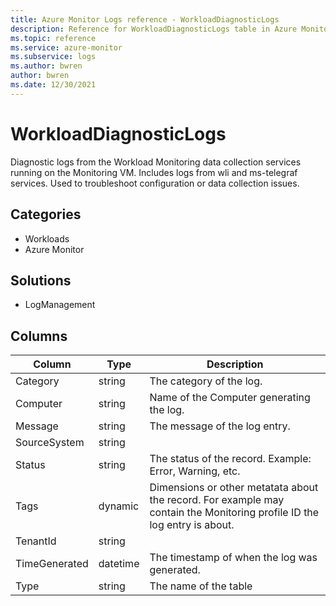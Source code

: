 ```yaml
---
title: Azure Monitor Logs reference - WorkloadDiagnosticLogs
description: Reference for WorkloadDiagnosticLogs table in Azure Monitor Logs.
ms.topic: reference
ms.service: azure-monitor
ms.subservice: logs
ms.author: bwren
author: bwren
ms.date: 12/30/2021
---
```


# WorkloadDiagnosticLogs

 Diagnostic logs from the Workload Monitoring data collection services running on the Monitoring VM. Includes logs from wli and ms-telegraf services. Used to troubleshoot configuration or data collection issues.

## Categories

- Workloads
- Azure Monitor
## Solutions

- LogManagement




## Columns

| Column | Type | Description |
| --- | --- | --- |
| Category | string | The category of the log. |
| Computer | string | Name of the Computer generating the log. |
| Message | string | The message of the log entry. |
| SourceSystem | string |  |
| Status | string | The status of the record. Example: Error, Warning, etc. |
| Tags | dynamic | Dimensions or other metatata about the record. For example may contain the Monitoring profile ID the log entry is about. |
| TenantId | string |  |
| TimeGenerated | datetime | The timestamp of when the log was generated. |
| Type | string | The name of the table |
